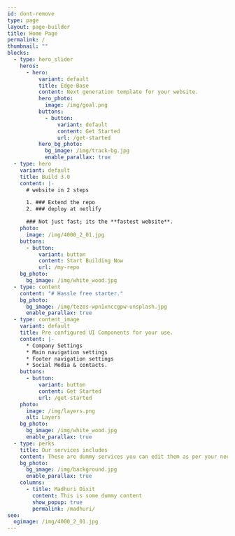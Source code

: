 ```yaml
---
id: dont-remove
type: page
layout: page-builder
title: Home Page
permalink: /
thumbnail: ""
blocks:
  - type: hero_slider
    heros:
      - hero:
          variant: default
          title: Edge-Base
          content: Next generation template for your website.
          hero_photo:
            image: /img/goal.png
          buttons:
            - button:
                variant: default
                content: Get Started
                url: /get-started
          hero_bg_photo:
            bg_image: /img/track-bg.jpg
            enable_parallax: true
  - type: hero
    variant: default
    title: Build 3.0
    content: |-
      # website in 2 steps

      1. ### Extend the repo 
      2. ### deploy at netlify

      ### Not just fast; its the **fastest website**.
    photo:
      image: /img/4000_2_01.jpg
    buttons:
      - button:
          variant: button
          content: Start Building Now
          url: /my-repo
    bg_photo:
      bg_image: /img/white_wood.jpg
  - type: content
    content: "# Hassle free starter."
    bg_photo:
      bg_image: /img/tezos-wpn1xnccgpw-unsplash.jpg
      enable_parallax: true
  - type: content_image
    variant: default
    title: Pre configured UI Components for your use.
    content: |-
      * Company Settings
      * Main navigation settings
      * Footer navigation settings
      * Social Media & contacts.
    buttons:
      - button:
          variant: button
          content: Get Started
          url: /get-started
    photo:
      image: /img/layers.png
      alt: Layers
    bg_photo:
      bg_image: /img/white_wood.jpg
      enable_parallax: true
  - type: perks
    title: Our services includes
    content: These are dummy services you can edit them as per your need.
    bg_photo:
      bg_image: /img/background.jpg
      enable_parallax: true
    columns:
      - title: Madhuri Dixit
        content: This is some dummy content
        show_popup: true
        permalink: /madhuri/
seo:
  ogimage: /img/4000_2_01.jpg
---
```

